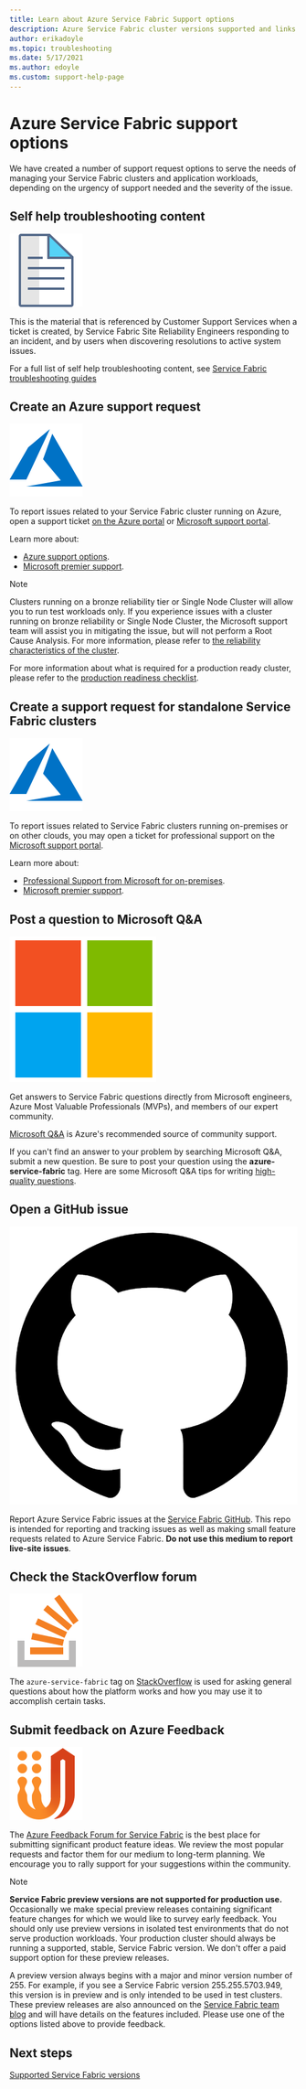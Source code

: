 ```yaml
---
title: Learn about Azure Service Fabric Support options 
description: Azure Service Fabric cluster versions supported and links to file support tickets
author: erikadoyle
ms.topic: troubleshooting
ms.date: 5/17/2021
ms.author: edoyle
ms.custom: support-help-page
---
```

# Azure Service Fabric support options

We have created a number of support request options to serve the needs of managing your Service Fabric clusters and application workloads, depending on the urgency of support needed and the severity of the issue.

## Self help troubleshooting content
<div class='icon is-large'>
    <img alt='Self help content' src='./media/logos/i-article.svg'>
</div>

This is the material that is referenced by Customer Support Services when a ticket is created, by Service Fabric Site Reliability Engineers responding to an incident, and by users when discovering resolutions to active system issues.

For a full list of self help troubleshooting content, see [Service Fabric troubleshooting guides](https://github.com/Azure/Service-Fabric-Troubleshooting-Guides)

## Create an Azure support request
<div class='icon is-large'>
    <img alt='Azure support' src='./media/logos/logo-azure.svg'>
</div>

To report issues related to your Service Fabric cluster running on Azure, open a support ticket [on the Azure portal](https://ms.portal.azure.com/#blade/Microsoft_Azure_Support/HelpAndSupportBlade/overview)
or [Microsoft support portal](https://support.microsoft.com/oas/default.aspx?prid=16146).

Learn more about:

- [Azure support options](https://azure.microsoft.com/support/plans/?b=16.44).
- [Microsoft premier support](https://support.microsoft.com/premier).

> [!Note]
> Clusters running on a bronze reliability tier or Single Node Cluster will allow you to run test workloads only. If you experience issues with a cluster running on bronze reliability or Single Node Cluster, the Microsoft support team will assist you in mitigating the issue, but will not perform a Root Cause Analysis. For more information, please refer to [the reliability characteristics of the cluster](./service-fabric-cluster-capacity.md#reliability-characteristics-of-the-cluster).
>
> For more information about what is required for a production ready cluster, please refer to the [production readiness checklist](./service-fabric-production-readiness-checklist.md).

<a id="getlivesitesupportonprem"></a>

## Create a support request for standalone Service Fabric clusters
<div class='icon is-large'>
    <img alt='Azure support' src='./media/logos/logo-azure.svg'>
</div>

To report issues related to Service Fabric clusters running on-premises or on other clouds, you may open a ticket for professional support on the [Microsoft support portal](https://portal.azure.com/#blade/Microsoft_Azure_Support/HelpAndSupportBlade/overview).

Learn more about:

- [Professional Support from Microsoft for on-premises](https://support.microsoft.com/en-us/gp/offerprophone?wa=wsignin1.0).
- [Microsoft premier support](https://support.microsoft.com/en-us/premier).

## Post a question to Microsoft Q&A
<div class='icon is-large'>
    <img alt='Microsoft Q&A' src='./media/logos/microsoft-logo.png'>
</div>   

Get answers to Service Fabric questions directly from Microsoft engineers, Azure Most Valuable Professionals (MVPs), and members of our expert community.

[Microsoft Q&A](https://docs.microsoft.com/answers/topics/azure-service-fabric.html) is Azure's recommended source of community support.

If you can't find an answer to your problem by searching Microsoft Q&A, submit a new question. Be sure to post your question using the **azure-service-fabric** tag. Here are some Microsoft Q&A tips for writing [high-quality questions](https://docs.microsoft.com/answers/articles/24951/how-to-write-a-quality-question.html).

## Open a GitHub issue
<div class='icon is-large'>
    <img alt='GitHub-image' src='./media/logos/github-logo.png'>
</div>

Report Azure Service Fabric issues at the [Service Fabric GitHub](https://github.com/microsoft/service-fabric/issues). This repo is intended for reporting and tracking issues as well as making small feature requests related to Azure Service Fabric. **Do not use this medium to report live-site issues**.

## Check the StackOverflow forum
<div class='icon is-large'>
    <img alt='Stack Overflow' src='./media/logos/logo-stack-overflow.svg'>
</div>

The `azure-service-fabric` tag on [StackOverflow][stackoverflow] is used for asking general questions about how the platform works and how you may use it to accomplish certain tasks.

## Submit feedback on Azure Feedback
<div class='icon is-large'>
    <img alt='UserVoice' src='./media/logos/logo-uservoice.svg'>
</div>

The [Azure Feedback Forum for Service Fabric][uservoice-forum] is the best place for submitting significant product feature ideas. We review the most popular requests and factor them for our medium to long-term planning. We encourage you to rally support for your suggestions within the community.


> [!Note]
> **Service Fabric preview versions are not supported for production use.** Occasionally we make special preview releases containing significant feature changes for which we would like to survey early feedback. You should only use preview versions in isolated test environments that do not serve production workloads. Your production cluster should always be running a supported, stable, Service Fabric version. We don't offer a paid support option for these preview releases.
>
> A preview version always begins with a major and minor version number of 255. For example, if you see a Service Fabric version 255.255.5703.949, this version is in preview and is only intended to be used in test clusters. These preview releases are also announced on the [Service Fabric team blog](https://techcommunity.microsoft.com/t5/azure-service-fabric/bg-p/Service-Fabric) and will have details on the features included. Please use one of the options listed above to provide feedback.

## Next steps

[Supported Service Fabric versions](service-fabric-versions.md)

<!--references-->
[Microsoft Q&A question page]: /answers/topics/azure-service-fabric.html
[stackoverflow]: https://stackoverflow.com/questions/tagged/azure-service-fabric
[uservoice-forum]: https://feedback.azure.com/forums/293901-service-fabric
[acom-docs]: ./index.yml
[sample-repos]: /samples/browse/?products=azure
